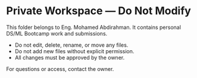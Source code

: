 # Private Workspace — Do Not Modify

This folder belongs to Eng. Mohamed Abdirahman. It contains personal DS/ML Bootcamp work and submissions.

- Do not edit, delete, rename, or move any files.
- Do not add new files without explicit permission.
- All changes must be approved by the owner.

For questions or access, contact the owner.

